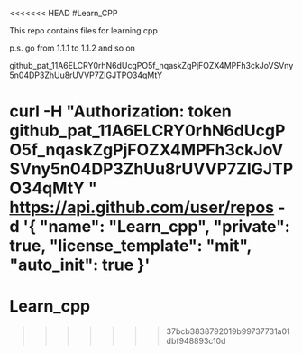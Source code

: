 <<<<<<< HEAD
#Learn_CPP

This repo contains files for learning cpp 

p.s. go from 1.1.1 to 1.1.2 and so on


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

curl -H "Authorization: token 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
" https://api.github.com/user/repos -d '{
  "name": "Learn_cpp",
  "private": true,
  "license_template": "mit",
  "auto_init": true
}'
=======
# Learn_cpp
>>>>>>> 37bcb3838792019b99737731a01dbf948893c10d
